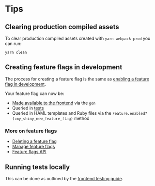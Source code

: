 # Tips

## Clearing production compiled assets

To clear production compiled assets created with `yarn webpack-prod` you can run:

```shell
yarn clean
```

## Creating feature flags in development

The process for creating a feature flag is the same as [enabling a feature flag in development](../feature_flags/development.md#enabling-a-feature-flag-locally-in-development).

Your feature flag can now be:

- [Made available to the frontend](../feature_flags/development.md#frontend) via the `gon`
- Queried in [tests](../feature_flags/development.md#feature-flags-in-tests)
- Queried in HAML templates and Ruby files via the `Feature.enabled?(:my_shiny_new_feature_flag)` method

### More on feature flags

- [Deleting a feature flag](../../api/features.md#delete-a-feature)
- [Manage feature flags](../feature_flags/process.md)
- [Feature flags API](../../api/features.md)

## Running tests locally

This can be done as outlined by the [frontend testing guide](../testing_guide/frontend_testing.md#running-frontend-tests).
